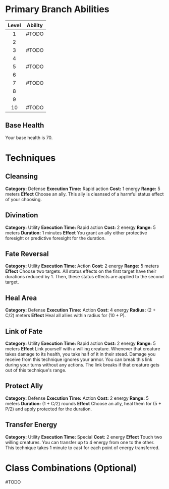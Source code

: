 # Primary Branch Abilities

| Level | Ability |
| :---: | ------- |
|   1   | #TODO   |
|   2   |         |
|   3   | #TODO   |
|   4   |         |
|   5   | #TODO   |
|   6   |         |
|   7   | #TODO   |
|   8   |         |
|   9   |         |
|  10   | #TODO   |
## Base Health
Your base health is 70.

# Techniques
## Cleansing
**Category:** Defense
**Execution Time:** Rapid action
**Cost:** 1 energy
**Range:** 5 meters
**Effect**
	Choose an ally. This ally is cleansed of a harmful status effect of your choosing.

## Divination
**Category:** Utility
**Execution Time:** Rapid action
**Cost:** 2 energy
**Range:** 5 meters
**Duration:** 1 minutes
**Effect**
	You grant an ally either protective foresight or predictive foresight for the duration.

## Fate Reversal
**Category:** Utility
**Execution Time:** Action 
**Cost:** 2 energy
**Range:** 5 meters
**Effect**
	Choose two targets. 
	All status effects on the first target have their durations reduced by 1. Then, these status effects are applied to the second target.

## Heal Area
**Category:** Defense
**Execution Time:** Action 
**Cost:** 4 energy
**Radius:** (2 + C/2) meters
**Effect**
	Heal all allies within radius for (10 + P). 

## Link of Fate
**Category:** Utility
**Execution Time:** Rapid action
**Cost:** 2 energy
**Range:** 5 meters
**Effect**
	Link yourself with a willing creature. Whenever that creature takes damage to its health, you take half of it in their stead. Damage you receive from this technique ignores your armor.
	You can break this link during your turns without any actions. The link breaks if that creature gets out of this technique's range.

## Protect Ally
**Category:** Defense
**Execution Time:** Action
**Cost:** 2 energy
**Range:** 5 meters
**Duration:** (1 + C/2) rounds
**Effect**
	Choose an ally, heal them for (5 + P/2) and apply protected for the duration.

## Transfer Energy
**Category:** Utility
**Execution Time:** Special
**Cost:** 2 energy
**Effect**
	Touch two willing creatures. You can transfer up to 4 energy from one to the other. This technique takes 1 minute to cast for each point of energy transferred.

# Class Combinations (Optional)
#TODO 




